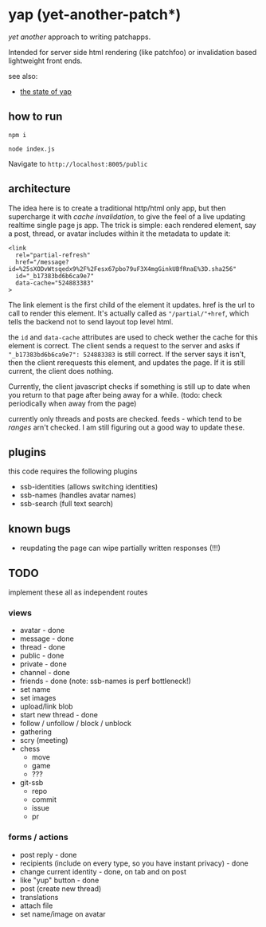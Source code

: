 # yap (yet-another-patch*)

_yet another_ approach to writing patchapps.

Intended for server side html rendering (like patchfoo)
or invalidation based lightweight front ends.

see also:
  * [the state of yap](https://en.wikipedia.org/wiki/Yap)

## how to run

`npm i`

`node index.js`

Navigate to `http://localhost:8005/public`


## architecture

The idea here is to create a traditional http/html only app,
but then supercharge it with _cache invalidation_, to give
the feel of a live updating realtime single page js app.
The trick is simple: each rendered element, say a post, thread,
or avatar includes within it the metadata to update it:

```
<link
  rel="partial-refresh"
  href="/message?id=%25sXODvWtsqedx9%2F%2Fesx67pbo79uF3X4mgGinkUBfRnaE%3D.sha256"
  id="_b17383bd6b6ca9e7"
  data-cache="524883383"
>
```

The link element is the first child of the element it updates.
href is the url to call to render this element. It's actually called
as `"/partial/"+href`, which tells the backend not to send layout top level
html.

the `id` and `data-cache` attributes are used to check wether
the cache for this element is correct. The client sends a request
to the server and asks if `"_b17383bd6b6ca9e7": 524883383` is still correct.
If the server says it isn't, then the client rerequests this element,
and updates the page. If it is still current, the client does nothing.

Currently, the client javascript checks if something is still up to date
when you return to that page after being away for a while. (todo: check
periodically when away from the page)

currently only threads and posts are checked. feeds - which tend
to be _ranges_ arn't checked. I am still figuring out a good way
to update these.

## plugins

this code requires the following plugins

* ssb-identities (allows switching identities)
* ssb-names (handles avatar names)
* ssb-search (full text search)

## known bugs

* reupdating the page can wipe partially written responses (!!!)

## TODO

implement these all as independent routes

### views

* avatar - done
* message - done
* thread - done
* public - done
* private - done
* channel - done
* friends - done (note: ssb-names is perf bottleneck!)
* set name
* set images
* upload/link blob
* start new thread - done
* follow / unfollow / block / unblock
* gathering
* scry (meeting)
* chess
  * move
  * game
  * ???
* git-ssb
  * repo
  * commit
  * issue
  * pr

### forms / actions

* post reply - done
* recipients (include on every type, so you have instant privacy) - done
* change current identity - done, on tab and on post
* like "yup" button - done
* post (create new thread)
* translations
* attach file
* set name/image on avatar




